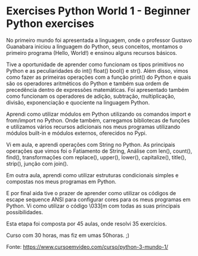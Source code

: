 # Exercises Python World 1 - Beginner Python exercises

No primeiro mundo foi apresentada a linguagem, onde o professor Gustavo Guanabara iniciou a linguagem do Python, seus conceitos, montamos o primeiro programa (Hello, World!) e ensinou alguns recursos básicos. 

Tive a oportunidade de aprender como funcionam os tipos primitivos no Python e as peculiaridades do int() float() bool() e str(). Além disso, vimos como fazer as primeiras operações com a função print() do Python e quais são os operadores aritméticos do Python e também sua ordem de precedência dentro de expressões matemáticas. Foi apresentado também como funcionam os operadores de adição, subtração, multiplicação, divisão, exponenciação e quociente na linguagem Python.

Aprendi como utilizar módulos em Python utilizando os comandos import e from/import no Python. Onde também, carregamos bibliotecas de funções e utilizamos vários recursos adicionais nos meus programas utilizando módulos built-in e módulos externos, oferecidos no Pypi.

Vi em aula, e aprendi operações com String no Python. As principais operações que vimos foi o Fatiamento de String, Análise com len(), count(), find(), transformações com replace(), upper(), lower(), capitalize(), title(), strip(), junção com join().

Em outra aula, aprendi como utilizar estruturas condicionais simples e compostas nos meus programas em Python.

E por final aida tive o prazer de aprender como utilizar os códigos de escape sequence ANSI para configurar cores para os meus programas em Python. Vi como utilizar o código \033[m com todas as suas principais possibilidades.

Esta etapa foi composta por 45 aulas, onde resolvi 35 exercícios. 

Curso com 30 horas, mas fiz em umas 50horas. ;)

Fonte: https://www.cursoemvideo.com/curso/python-3-mundo-1/

